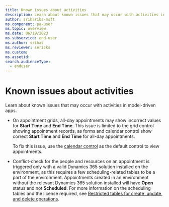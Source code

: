 ```yaml
---
title: Known issues about activities
description: Learn about known issues that may occur with activities in model-driven apps.
author: sriharibs-msft
ms.component: pa-user
ms.topic: overview
ms.date: 06/19/2023
ms.subservice: end-user
ms.author: srihas
ms.reviewer: sericks
ms.custom: 
ms.assetid: 
search.audienceType: 
  - enduser
---
```

# Known issues about activities

Learn about known issues that may occur with activities in model-driven apps.

- On appointment grids, all-day appointments may show incorrect values for **Start Time** and **End Time**. This issue is limited to the grid control showing appointment records, as forms and calendar control show correct **Start Time** and **End Time** for all-day appointments.
  
  To fix this issue, use the [calendar control](../maker/model-driven-apps/add-calendar-control.md) as the default control to view appointments.

- Conflict-check for the people and resources on an appointment is triggered only with a valid Dynamics 365 solution installed on the environment, as this requires a few scheduling-related tables to be a part of the environment. Appointments created in an environment without the relevant Dynamics 365 solution installed will have **Open** status and not **Scheduled**. For more information on the scheduling tables and the license required, see [Restricted tables for create, update, and delete operations](../maker/data-platform/data-platform-restricted-entities.md#restricted-tables-for-create-update-and-delete-operations).
